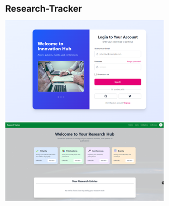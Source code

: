 # Research-Tracker

<img src ="https://github.com/akshaykumartallur/Research-Tracker/blob/main/Project%20images/loginPage.png">
<img src ="https://github.com/akshaykumartallur/Research-Tracker/blob/main/Project%20images/homePage.png">
